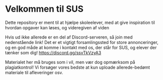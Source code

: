 # Velkommen til SUS
Dette repository er ment til at hjælpe skoleelever, med at give inspiration til hvordan opgaver kan løses, og videregiven af viden

Hvis ud ikke allerede er en del af Discord-serveren, så join med nedenstående link! Det er et vigtigt forsamlingssted for store annonceringer, og en god måde at komme i kontakt med os, der står for SUS, og elever der tænker som dig!
https://discord.gg/ssvTkVzyA3

Materialet her må bruges som i vil, men vær dog opmærksom på plagiatkontrol! Vi forsøger vores bedste at kun uploade allerede-bedømt materiale til afleveringer osv.
